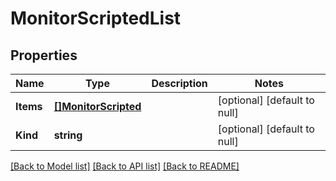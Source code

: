 # MonitorScriptedList

## Properties
Name | Type | Description | Notes
------------ | ------------- | ------------- | -------------
**Items** | [**[]MonitorScripted**](monitor_scripted.md) |  | [optional] [default to null]
**Kind** | **string** |  | [optional] [default to null]

[[Back to Model list]](../README.md#documentation-for-models) [[Back to API list]](../README.md#documentation-for-api-endpoints) [[Back to README]](../README.md)


